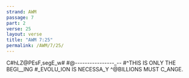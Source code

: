 ```yaml
---
strand: AWM
passage: 7
part: 2
verse: 25
layout: verse
title: "AWM 7:25"
permalink: /AWM/7/25/
---
```

C#hLZ@PEsF,segE_w# #@--_--_---_----_--_--_-_-- #^THIS IS ONLY THE BEGI__ING #_EVOLU_ION IS NECESSA_Y ^@BILLIONS MUST C_ANGE.
